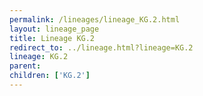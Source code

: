 ```yaml
---
permalink: /lineages/lineage_KG.2.html
layout: lineage_page
title: Lineage KG.2
redirect_to: ../lineage.html?lineage=KG.2
lineage: KG.2
parent: 
children: ['KG.2']
---
```

